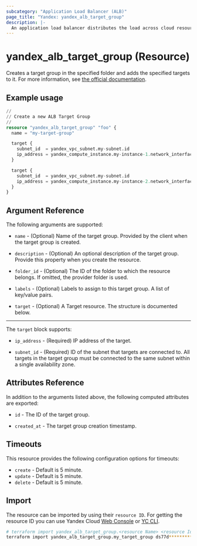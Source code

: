 ```yaml
---
subcategory: "Application Load Balancer (ALB)"
page_title: "Yandex: yandex_alb_target_group"
description: |-
  An application load balancer distributes the load across cloud resources that are combined into a target group.
---
```


# yandex_alb_target_group (Resource)

Creates a target group in the specified folder and adds the specified targets to it. For more information, see [the official documentation](https://yandex.cloud/docs/application-load-balancer/concepts/target-group).

## Example usage

```terraform
//
// Create a new ALB Target Group
//
resource "yandex_alb_target_group" "foo" {
  name = "my-target-group"

  target {
    subnet_id  = yandex_vpc_subnet.my-subnet.id
    ip_address = yandex_compute_instance.my-instance-1.network_interface.0.ip_address
  }

  target {
    subnet_id  = yandex_vpc_subnet.my-subnet.id
    ip_address = yandex_compute_instance.my-instance-2.network_interface.0.ip_address
  }
}
```

## Argument Reference

The following arguments are supported:

* `name` - (Optional) Name of the target group. Provided by the client when the target group is created.

* `description` - (Optional) An optional description of the target group. Provide this property when you create the resource.

* `folder_id` - (Optional) The ID of the folder to which the resource belongs. If omitted, the provider folder is used.

* `labels` - (Optional) Labels to assign to this target group. A list of key/value pairs.

* `target` - (Optional) A Target resource. The structure is documented below.

---

The `target` block supports:

* `ip_address` - (Required) IP address of the target.

* `subnet_id` - (Required) ID of the subnet that targets are connected to. All targets in the target group must be connected to the same subnet within a single availability zone.

## Attributes Reference

In addition to the arguments listed above, the following computed attributes are exported:

* `id` - The ID of the target group.

* `created_at` - The target group creation timestamp.

## Timeouts

This resource provides the following configuration options for timeouts:

- `create` - Default is 5 minute.
- `update` - Default is 5 minute.
- `delete` - Default is 5 minute.


## Import

The resource can be imported by using their `resource ID`. For getting the resource ID you can use Yandex Cloud [Web Console](https://console.yandex.cloud) or [YC CLI](https://yandex.cloud/docs/cli/quickstart).

```bash
# terraform import yandex_alb_target_group.<resource Name> <resource Id>
terraform import yandex_alb_target_group.my_target_group ds77d**********g4pqc
```
